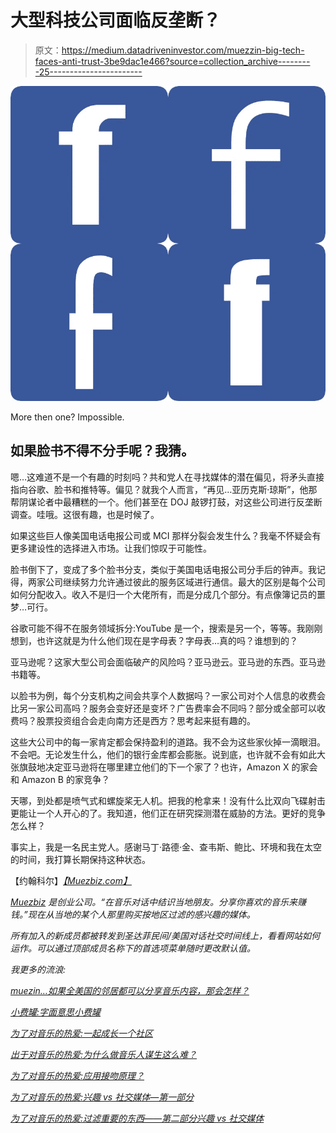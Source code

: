 # 大型科技公司面临反垄断？

> 原文：<https://medium.datadriveninvestor.com/muezzin-big-tech-faces-anti-trust-3be9dac1e466?source=collection_archive---------25----------------------->

![](img/0785d76ef29fb71f7456f1f8115a4f71.png)

More then one? Impossible.

## 如果脸书不得不分手呢？我猜。

嗯…这难道不是一个有趣的时刻吗？共和党人在寻找媒体的潜在偏见，将矛头直接指向谷歌、脸书和推特等。偏见？就我个人而言，“再见…亚历克斯·琼斯”，他那帮阴谋论者中最糟糕的一个。他们甚至在 DOJ 敲锣打鼓，对这些公司进行反垄断调查。哇哦。这很有趣，也是时候了。

如果这些巨人像美国电话电报公司或 MCI 那样分裂会发生什么？我毫不怀疑会有更多建设性的选择进入市场。让我们惊叹于可能性。

脸书倒下了，变成了多个脸书分支，类似于美国电话电报公司分手后的钟声。我记得，两家公司继续努力允许通过彼此的服务区域进行通信。最大的区别是每个公司如何分配收入。收入不是归一个大佬所有，而是分成几个部分。有点像簿记员的噩梦…可行。

谷歌可能不得不在服务领域拆分:YouTube 是一个，搜索是另一个，等等。我刚刚想到，也许这就是为什么他们现在是字母表？字母表…真的吗？谁想到的？

亚马逊呢？这家大型公司会面临破产的风险吗？亚马逊云。亚马逊的东西。亚马逊书籍等。

以脸书为例，每个分支机构之间会共享个人数据吗？一家公司对个人信息的收费会比另一家公司高吗？服务会变好还是变坏？广告费率会不同吗？部分或全部可以收费吗？股票投资组合会走向南方还是西方？思考起来挺有趣的。

这些大公司中的每一家肯定都会保持盈利的道路。我不会为这些家伙掉一滴眼泪。不会吧。无论发生什么，他们的银行金库都会膨胀。说到底，也许就不会有如此大张旗鼓地决定亚马逊将在哪里建立他们的下一个家了？也许，Amazon X 的家会和 Amazon B 的家竞争？

天哪，到处都是喷气式和螺旋桨无人机。把我的枪拿来！没有什么比双向飞碟射击更能让一个人开心的了。我知道，他们正在研究探测潜在威胁的方法。更好的竞争怎么样？

事实上，我是一名民主党人。感谢马丁·路德·金、查韦斯、鲍比、环境和我在太空的时间，我打算长期保持这种状态。

【约翰科尔】*[*【Muezbiz.com】*](http://muezbiz.com/)*

*[Muezbiz](https://www.muezbiz.com) *是创业公司。“在音乐对话中结识当地朋友。分享你喜欢的音乐来赚钱。”现在从当地的某个人那里购买按地区过滤的感兴趣的媒体。**

*所有加入的新成员都被转发到圣达菲民间/美国对话社交时间线上，看看网站如何运作。可以通过顶部成员名称下的首选项菜单随时更改默认值。*

*我更多的流浪:*

*[*muezin…如果全美国的邻居都可以分享音乐内容，那会怎样？*](https://medium.com/@john_cole/muezzin-what-if-neighbors-all-around-the-us-could-earn-sharing-musical-content-2e2778d0391b)*

*[*小费罐:字面意思小费罐*](https://medium.com/@john_cole/the-tip-jar-literally-the-tip-jar-fc13c8757a89)*

*[*为了对音乐的热爱:一起成长一个社区*](https://medium.com/@john_cole/for-the-love-of-music-growing-a-community-together-b4773e33bc43)*

*[*出于对音乐的热爱:为什么做音乐人谋生这么难？*](https://medium.com/@john_cole/for-the-love-of-music-why-is-it-so-hard-to-make-a-living-being-a-musician-4a7af7fcd07)*

*[*为了对音乐的热爱:应用接吻原理？*](https://medium.com/@john_cole/for-the-love-of-music-applying-the-kiss-principle-4a653c6e1dfa)*

*[*为了对音乐的热爱:兴趣 vs 社交媒体—第一部分*](https://medium.com/@john_cole/for-the-love-of-music-interest-vs-social-media-part-1-1ffeac174a29)*

*[*为了对音乐的热爱:过滤重要的东西——第二部分兴趣 vs 社交媒体*](https://medium.com/@john_cole/for-the-love-of-music-filtering-what-matters-part-2-interest-vs-social-media-5196c7071450)*